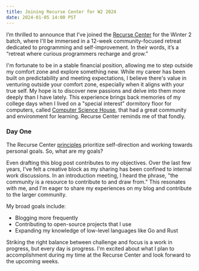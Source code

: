 ```yaml
---
title: Joining Recurse Center for W2 2024
date: 2024-01-05 14:00 PST
---
```


I’m thrilled to announce that I've joined the [Recurse Center](https://recurse.com) 
for the Winter 2 batch, where I'll be immersed in a 12-week community-focused retreat dedicated
to programming and self-improvement. In their words, it’s a “retreat where
curious programmers recharge and grow.”

I'm fortunate to be in a stable financial position, allowing me to step outside
my comfort zone and explore something new. While my career has been built on
predictability and meeting expectations, I believe there's value in venturing
outside your comfort zone, especially when it aligns with your true self. My
hope is to discover new passions and delve into them more deeply than I have
lately. This experience brings back memories of my college days when I lived on
a "special interest" dormitory floor for computers, called 
[Computer Science House](https://www.csh.rit.edu/), that had a great community
and environment for learning. Recurse Center reminds me of that fondly.

### Day One
The Recurse Center [principles](https://www.recurse.com/self-directives)
prioritize self-direction and working towards personal goals. So, what are my
goals?

Even drafting this blog post contributes to my objectives. Over the last few
years, I've felt a creative block as my sharing has been confined to internal
work discussions. In an introduction meeting, I heard the phrase, "the community
is a resource to contribute to and draw from." This resonates with me, and I'm
eager to share my experiences on my blog and contribute to the larger community.

My broad goals include:

- Blogging more frequently
- Contributing to open-source projects that I use
- Expanding my knowledge of low-level languages like Go and Rust

Striking the right balance between challenge and focus is a work in progress,
but every day is progress. I'm excited about what I plan to accomplishment
during my time at the Recurse Center and look forward to the upcoming weeks.
